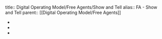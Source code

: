 title:: Digital Operating Model/Free Agents/Show and Tell
alias:: FA - Show and Tell
parent:: [[Digital Operating Model/Free Agents]]

-
-
-